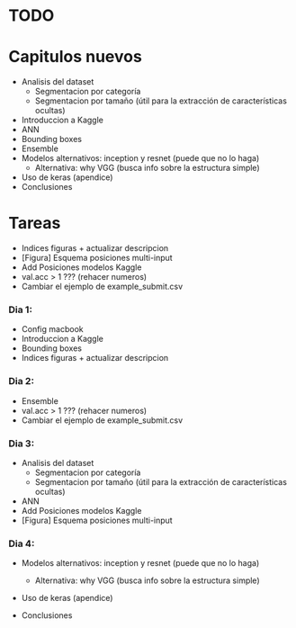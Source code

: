 # TODO

# Capitulos nuevos
* Analisis del dataset
    * Segmentacion por categoría
    * Segmentacion por tamaño (útil para la extracción de características ocultas)
* Introduccion a Kaggle
* ANN
* Bounding boxes
* Ensemble
* Modelos alternativos: inception y resnet (puede que no lo haga)
    * Alternativa: why VGG (busca info sobre la estructura simple)
* Uso de keras (apendice)
* Conclusiones

# Tareas
* Indices figuras + actualizar descripcion
* [Figura] Esquema posiciones multi-input
* Add Posiciones modelos Kaggle
* val.acc > 1 ??? (rehacer numeros)
* Cambiar el ejemplo de example_submit.csv


### Dia 1:
* Config macbook
* Introduccion a Kaggle
* Bounding boxes
* Indices figuras + actualizar descripcion


### Dia 2:
* Ensemble
* val.acc > 1 ??? (rehacer numeros)
* Cambiar el ejemplo de example_submit.csv

### Dia 3:
* Analisis del dataset
    * Segmentacion por categoría
    * Segmentacion por tamaño (útil para la extracción de características ocultas)
* ANN
* Add Posiciones modelos Kaggle
* [Figura] Esquema posiciones multi-input

### Dia 4:
* Modelos alternativos: inception y resnet (puede que no lo haga)
    * Alternativa: why VGG (busca info sobre la estructura simple)
* Uso de keras (apendice)

* Conclusiones
